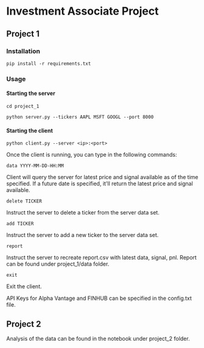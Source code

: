 # Investment Associate Project

## Project 1

### Installation

`pip install -r requirements.txt`

### Usage

#### Starting the server

`cd project_1`

`python server.py --tickers AAPL MSFT GOOGL --port 8000`

#### Starting the client

`python client.py --server <ip>:<port>`

Once the client is running, you can type in the following commands:

`data YYYY-MM-DD-HH:MM`

Client will query the server for latest price and signal available as of the time specified. If a future date is specified, it'll return the latest price and signal available.

`delete TICKER`

Instruct the server to delete a ticker from the server data set.

`add TICKER`

Instruct the server to add a new ticker to the server data set.

`report`

Instruct the server to recreate report.csv with latest data, signal, pnl. Report can be found under project_1/data folder.

`exit`

Exit the client.

API Keys for Alpha Vantage and FINHUB can be specified in the config.txt file.

## Project 2

Analysis of the data can be found in the notebook under project_2 folder.
